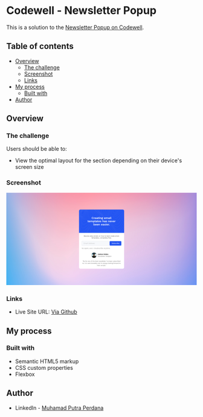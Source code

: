 # Codewell - Newsletter Popup

This is a solution to the [Newsletter Popup on Codewell](https://www.codewell.cc/challenges/newsletter-popup-template--60a8db35203a0e6180bb5035).

## Table of contents

- [Overview](#overview)
  - [The challenge](#the-challenge)
  - [Screenshot](#screenshot)
  - [Links](#links)
- [My process](#my-process)
  - [Built with](#built-with)
- [Author](#author)

## Overview

### The challenge

Users should be able to:

- View the optimal layout for the section depending on their device's screen size

### Screenshot

![](https://raw.githubusercontent.com/putraprdn/newsletter-popup/master/Assets/screenshot%20Newsletter%20Popup%20Decrypt.png)

### Links

- Live Site URL: [Via Github](https://putraprdn.github.io/newsletter-popup/)

## My process

### Built with

- Semantic HTML5 markup
- CSS custom properties
- Flexbox

## Author

- LinkedIn - [Muhamad Putra Perdana](https://www.linkedin.com/in/putraprdn)